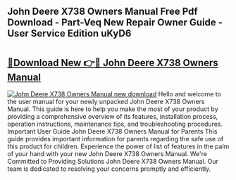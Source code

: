 ## John Deere X738 Owners Manual Free Pdf Download - Part-Veq New Repair Owner Guide - User Service Edition uKyD6

# <h2><a href="http://bc96602.oget.top/?id=John+Deere+X738+Owners+Manual">🔗Download New 👉🔴 John Deere X738 Owners Manual</a></h2>

[![John Deere X738 Owners Manual new download](https://i.imgur.com/5g1atiW.png)](http://bc96602.oget.top/?id=John+Deere+X738+Owners+Manual)
Hello and welcome to the user manual for your newly unpacked John Deere X738 Owners Manual. This guide is here to help you make the most of your product by providing a comprehensive overview of its features, installation process, operation instructions, maintenance tips, and troubleshooting procedures. Important User Guide John Deere X738 Owners Manual for Parents This guide provides important information for parents regarding the safe use of this product for children. Experience the power of list of features in the palm of your hand with your new John Deere X738 Owners Manual. We're Committed to Providing Solutions John Deere X738 Owners Manual. Our team is dedicated to resolving your concerns promptly and efficiently.
